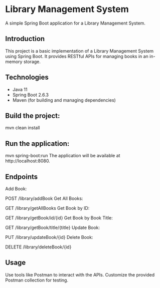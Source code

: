 # Library Management System

A simple Spring Boot application for a Library Management System.

## Introduction

This project is a basic implementation of a Library Management System using Spring Boot. It provides RESTful APIs for managing books in an in-memory storage.

## Technologies

- Java 11
- Spring Boot 2.6.3
- Maven (for building and managing dependencies)

## Build the project:
mvn clean install

## Run the application:

mvn spring-boot:run
The application will be available at http://localhost:8080.

## Endpoints
Add Book:

POST /library/addBook
Get All Books:


GET /library/getAllBooks
Get Book by ID:


GET /library/getBook/id/{id}
Get Book by Book Title:


GET /library/getBook/title/{title}
Update Book:


PUT /library/updateBook/{id}
Delete Book:

DELETE /library/deleteBook/{id}

## Usage
Use tools like Postman to interact with the APIs.
Customize the provided Postman collection for testing.
